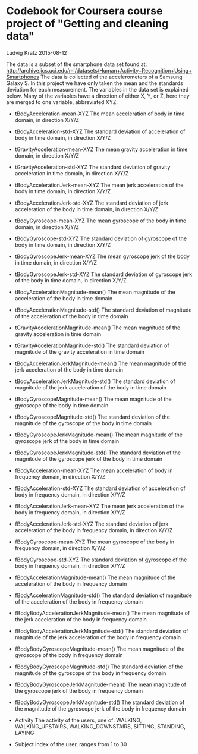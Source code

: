 # Codebook for Coursera course project of "Getting and cleaning data"
Ludvig Kratz
2015-08-12


The data is a subset of the smartphone data set found at: http://archive.ics.uci.edu/ml/datasets/Human+Activity+Recognition+Using+Smartphones
The data is collected of the accelerometers of a Samsung Galaxy S. In this project we have only taken the mean and the standards deviation for each measurement.
The variables in the data set is explained below. Many of the variables have a direction of either X, Y, or Z, here they are merged to one variable, abbreviated XYZ.

*  tBodyAcceleration-mean-XYZ 
 The mean acceleration of body in time domain, in direction X/Y/Z 

*  tBodyAcceleration-std-XYZ 
 The standard deviation of acceleration of body in time domain, in direction X/Y/Z 

*  tGravityAcceleration-mean-XYZ 
 The mean gravity acceleration in time domain, in direction X/Y/Z 

*  tGravityAcceleration-std-XYZ 
 The standard deviation of gravity acceleration in time domain, in direction X/Y/Z 

*  tBodyAccelerationJerk-mean-XYZ 
 The mean jerk acceleration of the body in time domain, in direction X/Y/Z 

*  tBodyAccelerationJerk-std-XYZ 
 The standard deviation of jerk acceleration of the body in time domain, in direction X/Y/Z 

*  tBodyGyroscope-mean-XYZ 
 The mean gyroscope of the body in time domain, in direction X/Y/Z 

*  tBodyGyroscope-std-XYZ 
 The standard deviation of gyroscope of the body in time domain, in direction X/Y/Z 

*  tBodyGyroscopeJerk-mean-XYZ 
 The mean gyroscope jerk of the body in time domain, in direction X/Y/Z 

*  tBodyGyroscopeJerk-std-XYZ 
 The standard deviation of gyroscope jerk of the body in time domain, in direction X/Y/Z 

*  tBodyAccelerationMagnitude-mean() 
 The mean magnitude of the acceleration of the body in time domain 

*  tBodyAccelerationMagnitude-std() 
 The standard deviation of  magnitude of the acceleration of the body in time domain 

*  tGravityAccelerationMagnitude-mean() 
 The mean magnitude of the gravity acceleration in time domain 

*  tGravityAccelerationMagnitude-std() 
 The standard deviation of  magnitude of the gravity acceleration in time domain 

*  tBodyAccelerationJerkMagnitude-mean() 
 The mean magnitude of the jerk acceleration of the body in time domain 

*  tBodyAccelerationJerkMagnitude-std() 
 The standard deviation of  magnitude of the jerk acceleration of the body in time domain 

*  tBodyGyroscopeMagnitude-mean() 
 The mean magnitude of the gyroscope of the body in time domain 

*  tBodyGyroscopeMagnitude-std() 
 The standard deviation of the magnitude of the gyroscope of the body in time domain 

*  tBodyGyroscopeJerkMagnitude-mean() 
 The mean magnitude of the gyroscope jerk of the body in time domain 

*  tBodyGyroscopeJerkMagnitude-std() 
 The standard deviation of the magnitude of the gyroscope jerk of the body in time domain 

*  fBodyAcceleration-mean-XYZ 
 The mean acceleration of body in frequency domain, in direction X/Y/Z 

*  fBodyAcceleration-std-XYZ 
 The standard deviation of acceleration of body in frequency domain, in direction X/Y/Z 

*  fBodyAccelerationJerk-mean-XYZ 
 The mean jerk acceleration of the body in frequency domain, in direction X/Y/Z 

*  fBodyAccelerationJerk-std-XYZ 
 The standard deviation of jerk acceleration of the body in frequency domain, in direction X/Y/Z 

*  fBodyGyroscope-mean-XYZ 
 The mean gyroscope of the body in frequency domain, in direction X/Y/Z 

*  fBodyGyroscope-std-XYZ 
 The standard deviation of gyroscope of the body in frequency domain, in direction X/Y/Z 

*  fBodyAccelerationMagnitude-mean() 
 The mean magnitude of the acceleration of the body in frequency domain 

*  fBodyAccelerationMagnitude-std() 
 The standard deviation of  magnitude of the acceleration of the body in frequency domain 

*  fBodyBodyAccelerationJerkMagnitude-mean() 
 The mean magnitude of the jerk acceleration of the body in frequency domain 

*  fBodyBodyAccelerationJerkMagnitude-std() 
 The standard deviation of  magnitude of the jerk acceleration of the body in frequency domain 

*  fBodyBodyGyroscopeMagnitude-mean() 
 The mean magnitude of the gyroscope of the body in frequency domain 

*  fBodyBodyGyroscopeMagnitude-std() 
 The standard deviation of the magnitude of the gyroscope of the body in frequency domain 

*  fBodyBodyGyroscopeJerkMagnitude-mean() 
 The mean magnitude of the gyroscope jerk of the body in frequency domain 

*  fBodyBodyGyroscopeJerkMagnitude-std() 
 The standard deviation of the magnitude of the gyroscope jerk of the body in frequency domain 

*  Activity 
 The activity of the users, one of: WALKING, WALKING_UPSTAIRS, WALKING_DOWNSTAIRS, SITTING, STANDING, LAYING 

*  Subject 
 Index of the user, ranges from 1 to 30 


